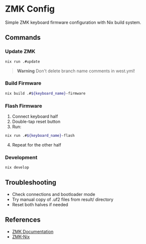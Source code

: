 # ZMK Config

Simple ZMK keyboard firmware configuration with Nix build system.

## Commands

### Update ZMK

```bash
nix run .#update
```

> **Warning**
> Don't delete branch name comments in west.yml!

### Build Firmware

```bash
nix build .#${keyboard_name}-firmware
```

### Flash Firmware

1. Connect keyboard half
2. Double-tap reset button
3. Run:

```bash
nix run .#${keyboard_name}-flash
```

4. Repeat for the other half

### Development

```bash
nix develop
```

## Troubleshooting

- Check connections and bootloader mode
- Try manual copy of .uf2 files from result/ directory
- Reset both halves if needed

## References

- [ZMK Documentation](https://zmk.dev/docs)
- [ZMK-Nix](https://github.com/lilyinstarlight/zmk-nix) 